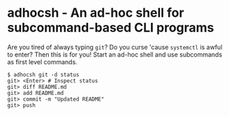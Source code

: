 
adhocsh - An ad-hoc shell for subcommand-based CLI programs
===========================================================

Are you tired of always typing `git`? Do you curse 'cause `systemctl` is awful
to enter? Then this is for you! Start an ad-hoc shell and use subcommands as
first level commands.

```
$ adhocsh git -d status
git> <Enter> # Inspect status
git> diff README.md
git> add README.md
git> commit -m "Updated README"
git> push
```

